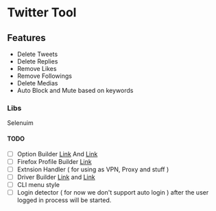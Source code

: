 # Twitter Tool

## Features

- Delete Tweets
- Delete Replies
- Remove Likes
- Remove Followings
- Delete Medias
- Auto Block and Mute based on keywords

### Libs

Selenuim

#### TODO

- [ ] Option Builder [Link](https://selenium-python.readthedocs.io/api.html#module-selenium.webdriver.firefox.options)
  And [Link](https://selenium-python.readthedocs.io/api.html#module-selenium.webdriver.firefox.options)
- [ ] Firefox Profile
  Builder [Link](https://selenium-python.readthedocs.io/api.html#module-selenium.webdriver.firefox.firefox_profile)
- [ ] Extnsion Handler ( for using as VPN, Proxy and stuff )
- [ ] Driver Builder [Link](https://selenium-python.readthedocs.io/api.html#module-selenium.webdriver.firefox.webdriver)
  and [Link](https://selenium-python.readthedocs.io/api.html#module-selenium.webdriver.firefox.webdriver)
- [ ] CLI menu style
- [ ] Login detector ( for now we don't support auto login ) after the user logged in process will be started.
